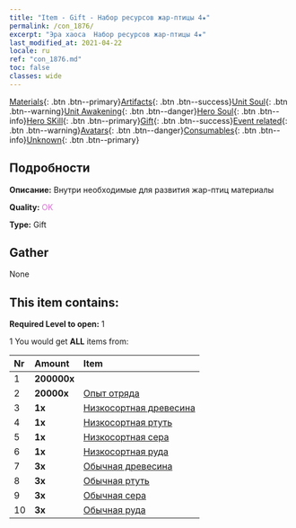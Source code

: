 ```yaml
---
title: "Item - Gift - Набор ресурсов жар-птицы 4★"
permalink: /con_1876/
excerpt: "Эра хаоса  Набор ресурсов жар-птицы 4★"
last_modified_at: 2021-04-22
locale: ru
ref: "con_1876.md"
toc: false
classes: wide
---
```

 [Materials](/ItemsRU/){: .btn .btn--primary}[Artifacts](/ItemsRU/Artifacts/){: .btn .btn--success}[Unit Soul](/ItemsRU/UnitSoul/){: .btn .btn--warning}[Unit Awakening](/ItemsRU/UnitAwakening/){: .btn .btn--danger}[Hero Soul](/ItemsRU/HeroSoul/){: .btn .btn--info}[Hero SKill](/ItemsRU/HeroSkill/){: .btn .btn--primary}[Gift](/ItemsRU/Gift/){: .btn .btn--success}[Event related](/ItemsRU/Events/){: .btn .btn--warning}[Avatars](/ItemsRU/Avatars/){: .btn .btn--danger}[Consumables](/ItemsRU/Consumables/){: .btn .btn--info}[Unknown](/ItemsRU/Unknown/){: .btn .btn--primary}

## Подробности
 **Описание:** Внутри необходимые для развития жар-птиц материалы 

 **Quality:** <span style="color: #DA70D6">OK</span>

 **Type:** Gift

## Gather

  None

## This item contains:

 **Required Level to open:** 1

 1 You would get **ALL** items  from:

  | Nr | Amount |     Item    |
  |:---|:-------|:------------|
  | 1 |  **200000x** | <i class="fas fa-coins"/> |  | 
  | 2 |  **20000x** | [Опыт отряда](/ru/Items/con_902/) |  | 
  | 3 |  **1x** | [Низкосортная древесина](/ru/Items/mat_1/) |  | 
  | 4 |  **1x** | [Низкосортная ртуть](/ru/Items/mat_2/) |  | 
  | 5 |  **1x** | [Низкосортная сера](/ru/Items/mat_3/) |  | 
  | 6 |  **1x** | [Низкосортная руда](/ru/Items/mat_1/) |  | 
  | 7 |  **3x** | [Обычная древесина](/ru/Items/mat_7/) |  | 
  | 8 |  **3x** | [Обычная ртуть](/ru/Items/mat_8/) |  | 
  | 9 |  **3x** | [Обычная сера](/ru/Items/mat_9/) |  | 
  | 10 |  **3x** | [Обычная руда](/ru/Items/mat_6/) |  | 
